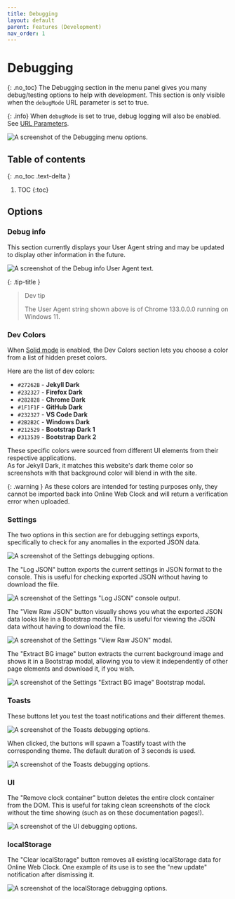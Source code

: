 ```yaml
---
title: Debugging
layout: default
parent: Features (Development)
nav_order: 1
---
```

# Debugging
{: .no_toc}
The Debugging section in the menu panel gives you many debug/testing options to help with development. This section is only visible when the `debugMode` URL parameter is set to true.

{: .info}
When `debugMode` is set to true, debug logging will also be enabled. See [URL Parameters](/docs/url-params).

![A screenshot of the Debugging menu options.](/assets/images/docs-Development/debugging/debugging.png)

## Table of contents
{: .no_toc .text-delta }
1. TOC
{:toc}

## Options
### Debug info
This section currently displays your User Agent string and may be updated to display other information in the future.

![A screenshot of the Debug info User Agent text.](/assets/images/docs-Development/debugging/debuginfo.png)

{: .tip-title }
> Dev tip
> 
> The User Agent string shown above is of Chrome 133.0.0.0 running on Windows 11.

### Dev Colors
When [Solid mode](/docs/backgroundtheme#background-color-mode) is enabled, the Dev Colors section lets you choose a color from a list of hidden preset colors.

Here are the list of dev colors:
- `#27262B` - <span style="color: #27262B; font-weight: bolder; background-color: #FFF">Jekyll Dark</span>
- `#232327` - <span style="color: #232327; font-weight: bolder; background-color: #FFF">Firefox Dark</span>
- `#282828` - <span style="color: #282828; font-weight: bolder; background-color: #FFF">Chrome Dark</span>
- `#1F1F1F` - <span style="color: #1F1F1F; font-weight: bolder; background-color: #FFF">GitHub Dark</span>
- `#232327` - <span style="color: #232327; font-weight: bolder; background-color: #FFF">VS Code Dark</span>
- `#2B2B2C` - <span style="color: #2B2B2C; font-weight: bolder; background-color: #FFF">Windows Dark</span>
- `#212529` - <span style="color: #212529; font-weight: bolder; background-color: #FFF">Bootstrap Dark 1</span>
- `#313539` - <span style="color: #313539; font-weight: bolder; background-color: #FFF">Bootstrap Dark 2</span>

These specific colors were sourced from different UI elements from their respective applications.  
As for Jekyll Dark, it matches this website's dark theme color so screenshots with that background color will blend in with the site.

{: .warning }
As these colors are intended for testing purposes only, they cannot be imported back into Online Web Clock and will return a verification error when uploaded.

### Settings
The two options in this section are for debugging settings exports, specifically to check for any anomalies in the exported JSON data.

![A screenshot of the Settings debugging options.](/assets/images/docs-Development/debugging/settings.png)

The "Log JSON" button exports the current settings in JSON format to the console. This is useful for checking exported JSON without having to download the file.

![A screenshot of the Settings "Log JSON" console output.](/assets/images/docs-Development/debugging/logjson.png)

The "View Raw JSON" button visually shows you what the exported JSON data looks like in a Bootstrap modal. This is useful for viewing the JSON data without having to download the file.

![A screenshot of the Settings "View Raw JSON" modal.](/assets/images/docs-Development/debugging/viewrawjson.png)

The "Extract BG image" button extracts the current background image and shows it in a Bootstrap modal, allowing you to view it independently of other page elements and download it, if you wish.

![A screenshot of the Settings "Extract BG image" Bootstrap modal.](/assets/images/docs-Development/debugging/extractbg.png)

### Toasts
These buttons let you test the toast notifications and their different themes.

![A screenshot of the Toasts debugging options.](/assets/images/docs-Development/debugging/toasts.png)

When clicked, the buttons will spawn a Toastify toast with the corresponding theme. The default duration of 3 seconds is used.

![A screenshot of the Toasts debugging options.](/assets/images/docs-Development/debugging/toast.png)

### UI
The "Remove clock container" button deletes the entire clock container from the DOM. This is useful for taking clean screenshots of the clock without the time showing (such as on these documentation pages!).

![A screenshot of the UI debugging options.](/assets/images/docs-Development/debugging/ui.png)

### localStorage
The "Clear localStorage" button removes all existing localStorage data for Online Web Clock. One example of its use is to see the "new update" notification after dismissing it.

![A screenshot of the localStorage debugging options.](/assets/images/docs-Development/debugging/localstorage.png)
